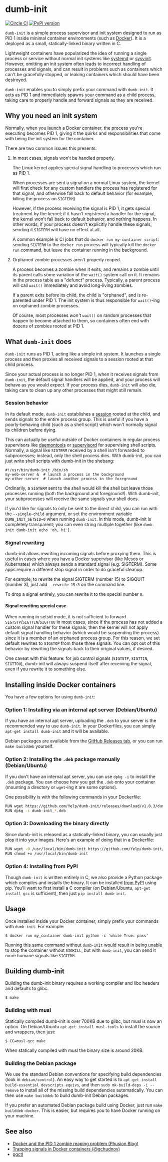 dumb-init
========

[![Circle CI](https://circleci.com/gh/Yelp/dumb-init.svg?style=svg)](https://circleci.com/gh/Yelp/dumb-init)
[![PyPI version](https://badge.fury.io/py/dumb-init.svg)](https://pypi.python.org/pypi/dumb-init)


`dumb-init` is a simple process supervisor and init system designed to run as
PID 1 inside minimal container environments (such as [Docker][docker]). It is a
deployed as a small, statically-linked binary written in C.

Lightweight containers have popularized the idea of running a single process or
service without normal init systems like [systemd][systemd] or
[sysvinit][sysvinit]. However, omitting an init system often leads to incorrect
handling of processes and signals, and can result in problems such as
containers which can't be gracefully stopped, or leaking containers which
should have been destroyed.

`dumb-init` enables you to simply prefix your command with `dumb-init`. It acts
as PID 1 and immediately spawns your command as a child process, taking care to
properly handle and forward signals as they are received.


## Why you need an init system

Normally, when you launch a Docker container, the process you're executing
becomes PID 1, giving it the quirks and responsibilities that come with being
the init system for the container.

There are two common issues this presents:

1. In most cases, signals won't be handled properly.

   The Linux kernel applies special signal handling to processes which run as
   PID 1.

   When processes are sent a signal on a normal Linux system, the kernel will
   first check for any custom handlers the process has registered for that
   signal, and otherwise fall back to default behavior (for example, killing
   the process on `SIGTERM`).

   However, if the process receiving the signal is PID 1, it gets special
   treatment by the kernel; if it hasn't registered a handler for the signal,
   the kernel won't fall back to default behavior, and nothing happens. In
   other words, if your process doesn't explicitly handle these signals,
   sending it `SIGTERM` will have no effect at all.

   A common example is CI jobs that do `docker run my-container script`: sending
   `SIGTERM` to the `docker run` process will typically kill the `docker run` command,
   but leave the container running in the background.

2. Orphaned zombie processes aren't properly reaped.

   A process becomes a zombie when it exits, and remains a zombie until its
   parent calls some variation of the `wait()` system call on it. It remains in
   the process table as a "defunct" process. Typically, a parent process will
   call `wait()` immediately and avoid long-living zombies.

   If a parent exits before its child, the child is "orphaned", and is
   re-parented under PID 1. The init system is thus responsible for
   `wait()`-ing on orphaned zombie processes.

   Of course, most processes *won't* `wait()` on random processes that happen
   to become attached to them, so containers often end with dozens of zombies
   rooted at PID 1.


## What `dumb-init` does

`dumb-init` runs as PID 1, acting like a simple init system. It launches a
single process and then proxies all received signals to a session rooted at
that child process.

Since your actual process is no longer PID 1, when it receives signals from
`dumb-init`, the default signal handlers will be applied, and your process will
behave as you would expect. If your process dies, `dumb-init` will also die,
taking care to clean up any other processes that might still remain.


### Session behavior

In its default mode, `dumb-init` establishes a
[session](http://man7.org/linux/man-pages/man2/setsid.2.html) rooted at the
child, and sends signals to the entire process group. This is useful if you
have a poorly-behaving child (such as a shell script) which won't normally
signal its children before dying.

This can actually be useful outside of Docker containers in regular process
supervisors like [daemontools][daemontools] or [supervisord][supervisord] for
supervising shell scripts. Normally, a signal like `SIGTERM` received by a
shell isn't forwarded to subprocesses; instead, only the shell process dies.
With dumb-init, you can just write shell scripts with dumb-init in the shebang:

    #!/usr/bin/dumb-init /bin/sh
    my-web-server &  # launch a process in the background
    my-other-server  # launch another process in the foreground

Ordinarily, a `SIGTERM` sent to the shell would kill the shell but leave those
processes running (both the background and foreground!).  With dumb-init, your
subprocesses will receive the same signals your shell does.

If you'd like for signals to only be sent to the direct child, you can run with
the `--single-child` argument, or set the environment variable
`DUMB_INIT_SETSID=0` when running `dumb-init`. In this mode, dumb-init is
completely transparent; you can even string multiple together (like `dumb-init
dumb-init echo 'oh, hi'`).


### Signal rewriting

dumb-init allows rewriting incoming signals before proxying them. This is
useful in cases where you have a Docker supervisor (like Mesos or Kubernates)
which always sends a standard signal (e.g. SIGTERM). Some apps require a
different stop signal in order to do graceful cleanup.

For example, to rewrite the signal SIGTERM (number 15) to SIGQUIT (number 3),
just add `--rewrite 15:3` on the command line.

To drop a signal entirely, you can rewrite it to the special number `0`.


#### Signal rewriting special case

When running in setsid mode, it is not sufficient to forward
`SIGTSTP`/`SIGTTIN`/`SIGTTOU` in most cases, since if the process has not added
a custom signal handler for these signals, then the kernel will not apply
default signal handling behavior (which would be suspending the process) since
it is a member of an orphaned process group. For this reason, we set default
rewrites to `SIGSTOP` from those three signals. You can opt out of this
behavior by rewriting the signals back to their original values, if desired.

One caveat with this feature: for job control signals (`SIGTSTP`, `SIGTTIN`,
`SIGTTOU`), dumb-init will always suspend itself after receiving the signal,
even if you rewrite it to something else.


## Installing inside Docker containers

You have a few options for using `dumb-init`:


### Option 1: Installing via an internal apt server (Debian/Ubuntu)

If you have an internal apt server, uploading the `.deb` to your server is the
recommended way to use `dumb-init`. In your Dockerfiles, you can simply
`apt-get install dumb-init` and it will be available.

Debian packages are available from the [GitHub Releases tab][gh-releases], or
you can run `make builddeb` yourself.


### Option 2: Installing the `.deb` package manually (Debian/Ubuntu)

If you don't have an internal apt server, you can use `dpkg -i` to install the
`.deb` package. You can choose how you get the `.deb` onto your container
(mounting a directory or `wget`-ing it are some options).

One possibility is with the following commands in your Dockerfile:

```bash
RUN wget https://github.com/Yelp/dumb-init/releases/download/v1.0.3/dumb-init_1.0.3_amd64.deb
RUN dpkg -i dumb-init_*.deb
```


### Option 3: Downloading the binary directly

Since dumb-init is released as a statically-linked binary, you can usually just
plop it into your images. Here's an example of doing that in a Dockerfile:

```bash
RUN wget -O /usr/local/bin/dumb-init https://github.com/Yelp/dumb-init/releases/download/v1.0.3/dumb-init_1.0.3_amd64
RUN chmod +x /usr/local/bin/dumb-init
```


### Option 4: Installing from PyPI

Though `dumb-init` is written entirely in C, we also provide a Python package
which compiles and installs the binary. It can be installed [from
PyPI](https://pypi.python.org/pypi/dumb-init) using pip. You'll want to first
install a C compiler (on Debian/Ubuntu, `apt-get install gcc` is sufficient),
then just `pip install dumb-init`.


## Usage

Once installed inside your Docker container, simply prefix your commands with
`dumb-init`. For example:

    $ docker run my_container dumb-init python -c 'while True: pass'

Running this same command without `dumb-init` would result in being unable to
stop the container without `SIGKILL`, but with `dumb-init`, you can send it
more humane signals like `SIGTERM`.


## Building dumb-init

Building the dumb-init binary requires a working compiler and libc headers and
defaults to glibc.

    $ make


### Building with musl

Statically compiled dumb-init is over 700KB due to glibc, but musl is now an
option. On Debian/Ubuntu `apt-get install musl-tools` to install the source and
wrappers, then just:

    $ CC=musl-gcc make

When statically compiled with musl the binary size is around 20KB.


### Building the Debian package

We use the standard Debian conventions for specifying build dependencies (look
in `debian/control`). An easy way to get started is to `apt-get install
build-essential devscripts equivs`, and then `sudo mk-build-deps -i --remove`
to install all of the missing build dependencies automatically. You can then
use `make builddeb` to build dumb-init Debian packages.

If you prefer an automated Debian package build using Docker, just run `make
builddeb-docker`. This is easier, but requires you to have Docker running on
your machine.


## See also

* [Docker and the PID 1 zombie reaping problem (Phusion Blog)](https://blog.phusion.nl/2015/01/20/docker-and-the-pid-1-zombie-reaping-problem/)
* [Trapping signals in Docker containers (@gchudnov)](https://medium.com/@gchudnov/trapping-signals-in-docker-containers-7a57fdda7d86)
* [pgctl](https://github.com/Yelp/pgctl)


[daemontools]: http://cr.yp.to/daemontools.html
[supervisord]: http://supervisord.org/
[gh-releases]: https://github.com/Yelp/dumb-init/releases
[systemd]: https://wiki.freedesktop.org/www/Software/systemd/
[sysvinit]: https://wiki.archlinux.org/index.php/SysVinit
[docker]: https://www.docker.com/

